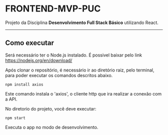# FRONTEND-MVP-PUC
Projeto da Disciplina **Desenvolvimento Full Stack Básico** utilizando React.

---
## Como executar 


Será necessário ter o Node.js instalado.
É possivel baixar pelo link https://nodejs.org/en/download/

Após clonar o repositório, é necessário ir ao diretório raiz, pelo terminal, para poder executar os comandos descritos abaixo.


```
npm install axios
```

Este comando instala o 'axios', o cliente http que ira realizar a conexão com a API.

No diretorio do projeto, você deve executar:

```
npm start
```

Executa o app no modo de desenvolvimento.
